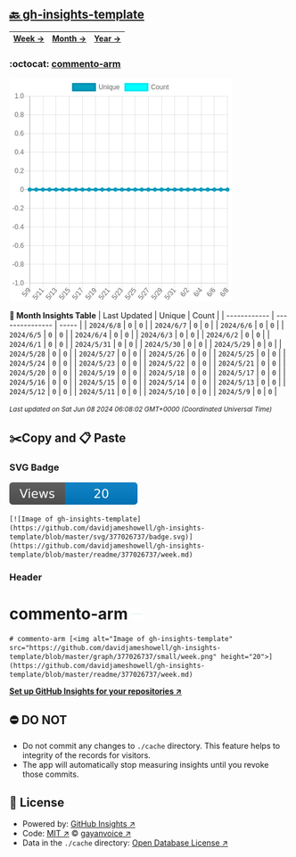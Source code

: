 ## [🔙 gh-insights-template](https://github.com/davidjameshowell/gh-insights-template)
| [**Week →**](https://github.com/davidjameshowell/gh-insights-template/blob/master/readme/377026737/week.md) | [**Month →**](https://github.com/davidjameshowell/gh-insights-template/blob/master/readme/377026737/month.md) | [**Year →**](https://github.com/davidjameshowell/gh-insights-template/blob/master/readme/377026737/year.md) |
 | ------------ | --------------- | ----- |

### :octocat: [commento-arm](https://github.com/davidjameshowell/commento-arm)
![Image of gh-insights-template](https://github.com/davidjameshowell/gh-insights-template/blob/master/graph/377026737/large/month.png)

**:calendar: Month Insights Table**
| Last Updated | Unique | Count |
 | ------------ | --------------- | ----- |
 | `2024/6/8` |  `0` | `0` |
 | `2024/6/7` |  `0` | `0` |
 | `2024/6/6` |  `0` | `0` |
 | `2024/6/5` |  `0` | `0` |
 | `2024/6/4` |  `0` | `0` |
 | `2024/6/3` |  `0` | `0` |
 | `2024/6/2` |  `0` | `0` |
 | `2024/6/1` |  `0` | `0` |
 | `2024/5/31` |  `0` | `0` |
 | `2024/5/30` |  `0` | `0` |
 | `2024/5/29` |  `0` | `0` |
 | `2024/5/28` |  `0` | `0` |
 | `2024/5/27` |  `0` | `0` |
 | `2024/5/26` |  `0` | `0` |
 | `2024/5/25` |  `0` | `0` |
 | `2024/5/24` |  `0` | `0` |
 | `2024/5/23` |  `0` | `0` |
 | `2024/5/22` |  `0` | `0` |
 | `2024/5/21` |  `0` | `0` |
 | `2024/5/20` |  `0` | `0` |
 | `2024/5/19` |  `0` | `0` |
 | `2024/5/18` |  `0` | `0` |
 | `2024/5/17` |  `0` | `0` |
 | `2024/5/16` |  `0` | `0` |
 | `2024/5/15` |  `0` | `0` |
 | `2024/5/14` |  `0` | `0` |
 | `2024/5/13` |  `0` | `0` |
 | `2024/5/12` |  `0` | `0` |
 | `2024/5/11` |  `0` | `0` |
 | `2024/5/10` |  `0` | `0` |
 | `2024/5/9` |  `0` | `0` |

<small><i>Last updated on Sat Jun 08 2024 06:08:02 GMT+0000 (Coordinated Universal Time)</i></small>

## ✂️Copy and 📋 Paste
### SVG Badge
[![Image of gh-insights-template](https://github.com/davidjameshowell/gh-insights-template/blob/master/svg/377026737/badge.svg)](https://github.com/davidjameshowell/gh-insights-template/blob/master/readme/377026737/week.md)
```readme
[![Image of gh-insights-template](https://github.com/davidjameshowell/gh-insights-template/blob/master/svg/377026737/badge.svg)](https://github.com/davidjameshowell/gh-insights-template/blob/master/readme/377026737/week.md)
```
### Header
# commento-arm [<img alt="Image of gh-insights-template" src="https://github.com/davidjameshowell/gh-insights-template/blob/master/graph/377026737/small/week.png" height="20">](https://github.com/davidjameshowell/gh-insights-template/blob/master/readme/377026737/week.md)
```readme
# commento-arm [<img alt="Image of gh-insights-template" src="https://github.com/davidjameshowell/gh-insights-template/blob/master/graph/377026737/small/week.png" height="20">](https://github.com/davidjameshowell/gh-insights-template/blob/master/readme/377026737/week.md)
```
[**Set up GitHub Insights for your repositories ↗️**](https://github.com/gayanvoice/github-insights)
## ⛔ DO NOT
- Do not commit any changes to `./cache` directory. This feature helps to integrity of the records for visitors.
- The app will automatically stop measuring insights until you revoke those commits.
## 📄 License
- Powered by: [GitHub Insights ↗️](https://github.com/gayanvoice/github-insights)
- Code: [MIT ↗️](./LICENSE) © [gayanvoice ↗️](https://github.com/gayanvoice)
- Data in the `./cache` directory: [Open Database License ↗️](https://opendatacommons.org/licenses/odbl/1-0/)